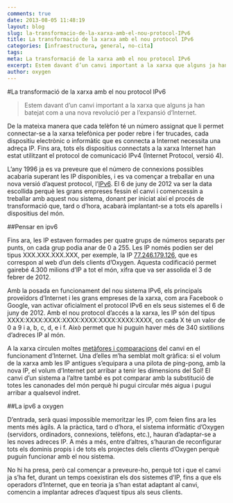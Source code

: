 ```yaml
---
comments: true
date: 2013-08-05 11:48:19
layout: blog
slug: la-transformacio-de-la-xarxa-amb-el-nou-protocol-IPv6
title: La transformació de la xarxa amb el nou protocol IPv6
categories: [infraestructura, general, no-cita]
tags:
meta: La transformació de la xarxa amb el nou protocol IPv6
excerpt: Estem davant d’un canvi important a la xarxa que alguns ja han batejat com a una nova revolució per a l’expansió d’Internet.
author: oxygen
---
```


#La transformació de la xarxa amb el nou protocol IPv6

<blockquote>
	<p>Estem davant d’un canvi important a la xarxa que alguns ja han batejat com a una nova revolució per a l’expansió d’Internet.</p>
</blockquote>

De la mateixa manera que cada telèfon té un número assignat que li permet connectar-se a la xarxa telefònica per poder rebre i fer trucades, cada dispositiu electrònic o informàtic que es connecta a Internet necessita una adreça IP. Fins ara, tots els dispositius connectats a la xarxa Internet han estat utilitzant el protocol de comunicació IPv4 (Internet Protocol, versió 4).

L’any 1996 ja es va preveure que el número de connexions possibles acabaria superant les IP disponibles, i es va començar a treballar en una nova versió d’aquest protocol, l’[IPv6](http://www.worldipv6launch.org/ "IPv6"). El 6 de juny de 2012 va ser la data escollida perquè les grans empreses fessin el canvi i comencessin a treballar amb aquest nou sistema, donant per iniciat així el procés de transformació que, tard o d’hora, acabarà implantant-se a tots els aparells i dispositius del món.

##Pensar en ipv6

Fins ara, les IP estaven formades per quatre grups de números separats per punts, on cada grup podia anar de 0 a 255. Les IP només podien ser del tipus XXX.XXX.XXX.XXX, per exemple, la IP [77.246.179.126](http://77.246.179.126 "Ip d'exemple d'Oxygen"), que es correspon al web d’un dels clients d’Oxygen. Aquesta codificació permet gairebé 4.300 milions d’IP a tot el món, xifra que va ser assolida el 3 de febrer de 2012.

Amb la posada en funcionament del nou sistema IPv6, els principals proveïdors d’Internet i les grans empreses de la xarxa, com ara Facebook o Google, van activar oficialment el protocol IPv6 en els seus sistemes el 6 de juny de 2012. Amb el nou protocol d’accés a la xarxa, les IP són del tipus XXXX:XXXX:XXXX:XXXX:XXXX:XXXX:XXXX:XXXX, on cada X té un valor de 0 a 9 i a, b, c, d, e i f. Això permet que hi puguin haver més de 340 sixtilions d’adreces IP al món.

A la xarxa circulen moltes [metàfores i comparacions](http://www.google.es/ipv6/ "Google i IPv6") del canvi en el funcionament d’Internet. Una d’elles m’ha semblat molt gràfica: si el volum de la xarxa amb les IP antigues s’equipara a una pilota de ping-pong, amb la nova IP, el volum d’Internet pot arribar a tenir les dimensions del Sol! El canvi d’un sistema a l’altre també es pot comparar amb la substitució de totes les canonades del món perquè hi pugui circular més aigua i pugui arribar a qualsevol indret.

##La ipv6 a oxygen

D’entrada, serà quasi impossible memoritzar les IP, com feien fins ara les ments més àgils. A la pràctica, tard o d’hora, el sistema informàtic d’Oxygen (servidors, ordinadors, connexions, telèfons, etc.), hauran d’adaptar-se a les noves adreces IP. A més a més, entre d’altres, s’hauran de reconfigurar tots els dominis propis i de tots els projectes dels clients d’Oxygen perquè puguin funcionar amb el nou sistema.

No hi ha presa, però cal començar a preveure-ho, perquè tot i que el canvi ja s’ha fet, durant un temps coexistiran els dos sistemes d’IP, fins a que els operadors d’Internet, que en teoria ja s’han estat adaptant al canvi, comencin a implantar adreces d’aquest tipus als seus clients.